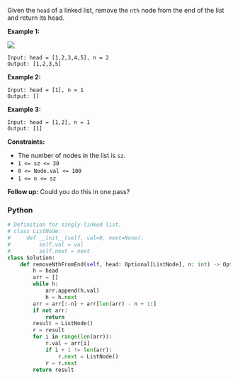 Given the  `head`  of a linked list, remove the  `nth`  node from the end of the list and return its head.

**Example 1:**

![](https://assets.leetcode.com/uploads/2020/10/03/remove_ex1.jpg)
```
Input: head = [1,2,3,4,5], n = 2
Output: [1,2,3,5]
```

**Example 2:**
```
Input: head = [1], n = 1
Output: []
```

**Example 3:**
```
Input: head = [1,2], n = 1
Output: [1]
```

**Constraints:**

-   The number of nodes in the list is  `sz`.
-   `1 <= sz <= 30`
-   `0 <= Node.val <= 100`
-   `1 <= n <= sz`

**Follow up:**  Could you do this in one pass?


### Python
```python
# Definition for singly-linked list.
# class ListNode:
#     def __init__(self, val=0, next=None):
#         self.val = val
#         self.next = next
class Solution:
    def removeNthFromEnd(self, head: Optional[ListNode], n: int) -> Optional[ListNode]:
        h = head
        arr = []
        while h:
            arr.append(h.val)
            h = h.next
        arr = arr[:-n] + arr[len(arr) - n + 1:]
        if not arr:
            return
        result = ListNode()
        r = result
        for i in range(len(arr)):
            r.val = arr[i]
            if i + 1 != len(arr):
                r.next = ListNode()
            r = r.next
        return result
```